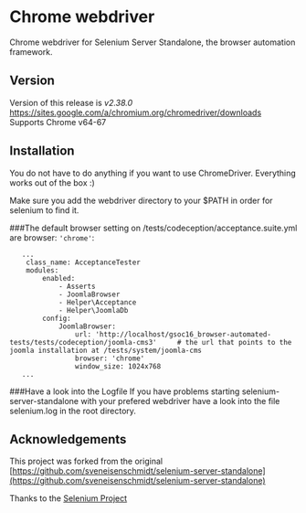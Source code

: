 # Chrome webdriver

Chrome webdriver for Selenium Server Standalone, the browser automation framework.

## Version
Version of this release is *v2.38.0*
https://sites.google.com/a/chromium.org/chromedriver/downloads
Supports Chrome v64-67

## Installation

You do not have to do anything if you want to use ChromeDriver. Everything works out of the box :)

Make sure you add the webdriver directory to your $PATH in order for selenium to find it.

###The default browser setting on /tests/codeception/acceptance.suite.yml are browser: ``'chrome'``:
```
   ...
    class_name: AcceptanceTester
    modules:
        enabled:
            - Asserts
            - JoomlaBrowser
            - Helper\Acceptance
            - Helper\JoomlaDb
        config:
            JoomlaBrowser:
                url: 'http://localhost/gsoc16_browser-automated-tests/tests/codeception/joomla-cms3'     # the url that points to the joomla installation at /tests/system/joomla-cms
                browser: 'chrome'
                window_size: 1024x768
   ...
```

###Have a look into the Logfile
If you have problems starting selenium-server-standalone with your prefered webdriver have a look into the file selenium.log in the root directory.

## Acknowledgements
This project was forked from the original [https://github.com/sveneisenschmidt/selenium-server-standalone](https://github.com/sveneisenschmidt/selenium-server-standalone)

Thanks to the [Selenium Project](:http://docs.seleniumhq.org/)
